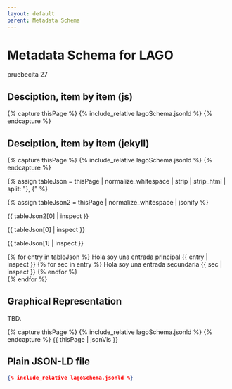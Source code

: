 ```yaml
---
layout: default
parent: Metadata Schema
---
```


# Metadata Schema for LAGO

pruebecita 27

## Desciption, item by item (js) 

{% capture thisPage %}
    {% include_relative lagoSchema.jsonld %}
{% endcapture %}

<div id="items"></div>

<script src="https://code.jquery.com/jquery-3.2.1.min.js"></script>
<script>
		var json = JSON.parse({{thisPage}});
		var graphelements = json["@graph"];
	
		for (i=1; i<=graphelements.length-1; i++) {
		    var id=json["@graph"][i]["@id"];
			$('#items').append("<li>"+id+"</li>");
		}
</script>        
     
## Desciption, item by item (jekyll)


{% capture thisPage %}
    {% include_relative lagoSchema.jsonld %}
{% endcapture %}


{% assign tableJson =  thisPage | normalize_whitespace | strip | strip_html | split: "}, {"    %}

{% assign tableJson2 =  thisPage | normalize_whitespace | jsonify   %}

{{ tableJson2[0] | inspect  }}

{{ tableJson[0] | inspect }}

{{ tableJson[1] | inspect }}



{% for entry in tableJson %}
    Hola soy una entrada principal
    {{ entry | inspect }} 
    {% for sec in entry %}
        Hola soy una entrada secundaria
        {{ sec | inspect }}
    {% endfor %}    
{% endfor %}



## Graphical Representation

TBD.

{% capture thisPage %}
    {% include_relative lagoSchema.jsonld %}
{% endcapture %}
{{ thisPage | jsonVis }}


## Plain JSON-LD file

```json
{% include_relative lagoSchema.jsonld %}
```
